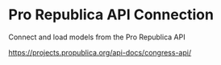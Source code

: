 # Pro Republica API Connection
Connect and load models from the Pro Republica API 

https://projects.propublica.org/api-docs/congress-api/
